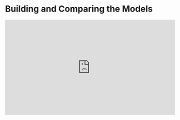 # Building and Comparing the Models

<iframe width="560" height="315" src="https://www.youtube.com/embed/nCoGzCSSwFQ" title="YouTube video player" frameborder="0" allow="accelerometer; autoplay; clipboard-write; encrypted-media; gyroscope; picture-in-picture" allowfullscreen></iframe>